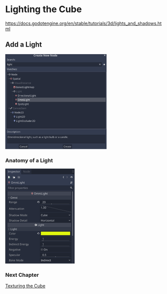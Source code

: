 # Lighting the Cube

https://docs.godotengine.org/en/stable/tutorials/3d/lights_and_shadows.html

## Add a Light

<img src="images/createlight.png" height="300">

### Anatomy of a Light

<img src="images/light.png" height="300">

### Next Chapter

[Texturing the Cube](../chapter5/README.md)

